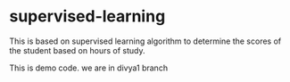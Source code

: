 # supervised-learning

This is based on supervised learning algorithm to determine the scores of the student based on hours of study.

This is demo code. 
we are in divya1 branch

